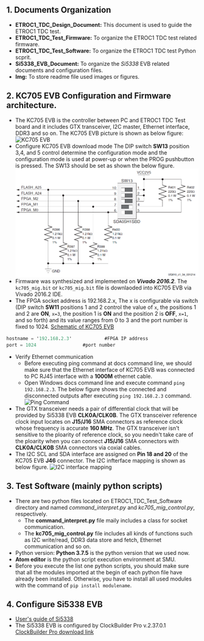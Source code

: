 ## 1. Documents Organization
  - **ETROC1_TDC_Design_Document:** This document is used to guide the ETROC1 TDC test.
  - **ETROC1_TDC_Test_Firmware:** To organize the ETROC1 TDC test related firmware.
  - **ETROC1_TDC_Test_Software:** To organize the ETROC1 TDC test Python scprit.
  - **Si5338_EVB_Document:** To organize the *Si5338* EVB related documents and configuration files.
  - **Img:** To store readme file used images or figures.
 
## 2. KC705 EVB Configuration and Firmware architecture. 
  - The KC705 EVB is the controller between PC and ETROC1 TDC Test board and it includes GTX transceiver, I2C master, Ethernet interface, DDR3 and so on. The KC705 EVB picture is shown as below figure:
![KC705 EVB](https://github.com/weizhangccnu/ETROC1_Test/blob/master/ETROC1_TDC_Test/Img/KC705_EVB.png) 
  - Configure KC705 EVB download mode The DIP switch **SW13** position 3,4, and 5 control determine the configuration mode and the configuration mode is used at power-up or when the PROG pushbutton is pressed. The SW13 should be set as shown the below figure.
![Configuration mode](https://github.com/weizhangccnu/Python_Script/blob/master/ETROC1_TDC_Test_Software/Img/FPGA_Configuration_mode.png)
  - Firmware was synthesized and implemented on ***Vivado 2016.2***. The `kc705_mig.bit` or `kc705_mig.bit` file is downlaoded into KC705 EVB via Vivado 2016.2 IDE. 
  - The FPGA socket address is 192.168.2.x, The x is configurable via switch (DIP switch **SW11** positions 1 and 2 control the value of `x`, the positions 1 and 2 are **ON**, `x=3`, the position 1 is **ON** and the position 2 is **OFF**, `x=1`, and so forth) and its value ranges from 0 to 3 and the port number is fixed to 1024. [Schematic of KC705 EVB](https://www.xilinx.com/support/documentation/boards_and_kits/kc705_Schematic_xtp132_rev1_1.pdf)
```verilog
hostname = '192.168.2.3'			#FPGA IP address
port = 1024					#port number
```
  - Verify Ethernet communication
    - Before executing ping command at docs command line, we should make sure that the Ethernet interface of KC705 EVB was connected to PC RJ45 interface with a **1000M** ethernet cable. 
    - Open Windows docs command line and execute command `ping 192.168.2.3`. The below figure shows the connected and disconnected outputs after executing `ping 192.168.2.3` command.
![Ping Command](https://github.com/weizhangccnu/ETROC1_Test/blob/master/ETROC1_TDC_Test/Img/Ping_Command.PNG)
  - The GTX transceiver needs a pair of differential clock that will be provided by Si5338 EVB **CLK0A/CLK0B**. The GTX transceiver reference clock input locates on **J15/J16** SMA connectors as reference clock whose frequency is accurate **160 MHz**. The GTX transceiver isn't sensitive to the ploarity of reference clock, so you needn't take care of the ploarity when you can connect **J15/J16** SMA connectors with **CLK0A/CLK0B** SMA connectors via coxial cables.
  - The I2C SCL and SDA interface are assigned on **Pin 18 and 20** of the KC705 EVB **J46** connector. The I2C infterface mapping is shown as below figure.
![I2C interface mapping](https://github.com/weizhangccnu/ETROC1_Test/blob/master/ETROC1_TDC_Test/Img/I2C_Interface_Mapping.png)

## 3. Test Software (mainly python scripts)
  - There are two python files located on ETROC1_TDC_Test_Software directory and named *command_interpret.py* and *kc705_mig_control.py*, respectively.
    - The **command_interpret.py** file maily includes a class for socket communication.
    - The **kc705_mig_control.py** file includes all kinds of functions such as I2C write/read, DDR3 data store and fetch, Ethernet communication and so on.
  - Python version: **Python 3.7.5** is the python version that we used now.
  - **Atom editor** is the python script execution environment at SMU.
  - Before you execute the list one python scripts, you should make sure that all the modules imported at the begin of each python file have already been installed. Otherwise, you have to install all used modules with the command of `pip install modulename`.

## 4. Configure Si5338 EVB
  - [User's guide of Si5338](https://www.silabs.com/documents/public/user-guides/Si5338-EVB.pdf)
  - The Si5338 EVB is configured by ClockBuilder Pro v.2.37.0.1 [ClockBuilder Pro download link](https://www.silabs.com/products/development-tools/software/clockbuilder-pro-software)

